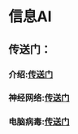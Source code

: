 # 信息AI
## 传送门：
### 介绍:[传送门](/InformationAI/Introduction/)
### 神经网络:[传送门](/InformationAI/NeuralNetwork/)
### 电脑病毒:[传送门](/InformationAI/ComputerVirus/)